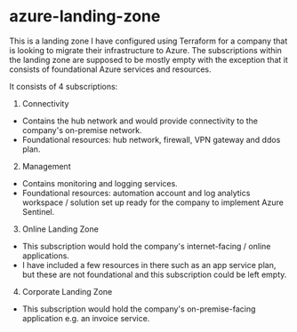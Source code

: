 # azure-landing-zone

This is a landing zone I have configured using Terraform for a company that is looking to migrate their infrastructure to Azure.
The subscriptions within the landing zone are supposed to be mostly empty with the exception that it consists of foundational Azure services and resources. 

It consists of 4 subscriptions: 

1. Connectivity
 - Contains the hub network and would provide connectivity to the company's on-premise network.
 - Foundational resources: hub network, firewall, VPN gateway and ddos plan.
 
2. Management
 - Contains monitoring and logging services.
 - Foundational resources: automation account and log analytics workspace / solution set up ready for the company to implement Azure Sentinel.
 
3. Online Landing Zone
 - This subscription would hold the company's internet-facing / online applications.
 - I have included a few resources in there such as an app service plan, but these are not foundational and this subscription could be left empty.
 
4. Corporate Landing Zone
 - This subscription would hold the company's on-premise-facing application e.g. an invoice service.
